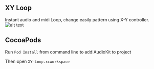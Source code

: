 ## XY Loop

Instant audio and midi Loop, change easily pattern using X-Y controller.
![alt text](http://share.kevinloustau.fr/img/xy.png)


## CocoaPods

Run `Pod Install` from command line to add AudioKit to project

Then open `XY-Loop.xcworkspace`

